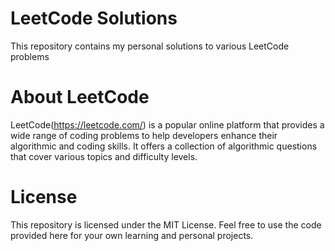 # LeetCode Solutions
This repository contains my personal solutions to various LeetCode problems

# About LeetCode
LeetCode(https://leetcode.com/) is a popular online platform that provides a wide range of coding problems to help developers enhance their algorithmic and coding skills. 
It offers a collection of algorithmic questions that cover various topics and difficulty levels.

# License
This repository is licensed under the MIT License. Feel free to use the code provided here for your own learning and personal projects.
